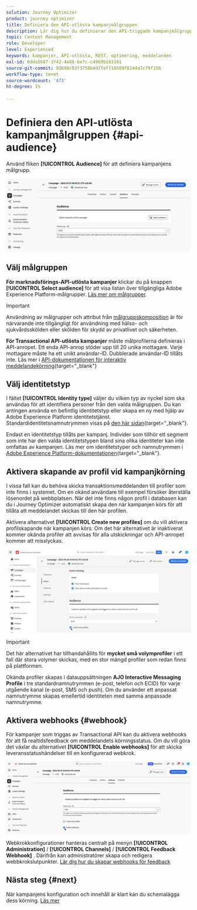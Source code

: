 ```yaml
---
solution: Journey Optimizer
product: journey optimizer
title: Definiera den API-utlösta kampanjmålgruppen
description: Lär dig hur du definierar den API-triggade kampanjmålgruppen.
topic: Content Management
role: Developer
level: Experienced
keywords: kampanjer, API-utlösta, REST, optimering, meddelanden
exl-id: 6dda5687-3742-4e88-be7c-c4969b183161
source-git-commit: 93698c93f3750b4d7feff18509f8144a7c79f156
workflow-type: tm+mt
source-wordcount: '473'
ht-degree: 1%

---
```


# Definiera den API-utlösta kampanjmålgruppen {#api-audience}

Använd fliken **[!UICONTROL Audience]** för att definiera kampanjens målgrupp.

![](assets/campaign-audience.png)

## Välj målgruppen

**För marknadsförings-API-utlösta kampanjer** klickar du på knappen **[!UICONTROL Select audience]** för att visa listan över tillgängliga Adobe Experience Platform-målgrupper. [Läs mer om målgrupper](../audience/about-audiences.md).

>[!IMPORTANT]
>
>Användning av målgrupper och attribut från [målgruppskomposition](../audience/get-started-audience-orchestration.md) är för närvarande inte tillgängligt för användning med hälso- och sjukvårdsskölden eller skölden för skydd av privatlivet och säkerheten.

**För Transactional API-utlösta kampanjer** måste målprofilerna definieras i API-anropet. Ett enda API-anrop stöder upp till 20 unika mottagare. Varje mottagare måste ha ett unikt användar-ID. Dubblerade användar-ID tillåts inte. Läs mer i [API-dokumentationen för interaktiv meddelandekörning](https://developer.adobe.com/journey-optimizer-apis/references/messaging/#tag/execution/operation/postIMUnitaryMessageExecution){target="_blank"}

## Välj identitetstyp

I fältet **[!UICONTROL Identity type]** väljer du vilken typ av nyckel som ska användas för att identifiera personer från den valda målgruppen. Du kan antingen använda en befintlig identitetstyp eller skapa en ny med hjälp av Adobe Experience Platform identitetstjänst. Standardidentitetsnamnutrymmen visas på [den här sidan](https://experienceleague.adobe.com/en/docs/experience-platform/identity/features/namespaces#standard){target="_blank"}.

Endast en identitetstyp tillåts per kampanj. Individer som tillhör ett segment som inte har den valda identitetstypen bland sina olika identiteter kan inte omfattas av kampanjen. Läs mer om identitetstyper och namnutrymmen i [Adobe Experience Platform-dokumentationen](https://experienceleague.adobe.com/docs/experience-platform/identity/home.html?lang=sv){target="_blank"}.

## Aktivera skapande av profil vid kampanjkörning

I vissa fall kan du behöva skicka transaktionsmeddelanden till profiler som inte finns i systemet. Om en okänd användare till exempel försöker återställa lösenordet på webbplatsen. När det inte finns någon profil i databasen kan du i Journey Optimizer automatiskt skapa den när kampanjen körs för att tillåta att meddelandet skickas till den här profilen.

Aktivera alternativet **[!UICONTROL Create new profiles]** om du vill aktivera profilskapande när kampanjen körs. Om det här alternativet är inaktiverat kommer okända profiler att avvisas för alla utskickningar och API-anropet kommer att misslyckas.

![](assets/api-triggered-create-profile.png)

>[!IMPORTANT]
>
>Det här alternativet har tillhandahållits för **mycket små volymprofiler** i ett fall där stora volymer skickas, med en stor mängd profiler som redan finns på plattformen.
>
>Okända profiler skapas i datauppsättningen **AJO Interactive Messaging Profile** i tre standardnamnutrymmen (e-post, telefon och ECID) för varje utgående kanal (e-post, SMS och push). Om du använder ett anpassat namnutrymme skapas emellertid identiteten med samma anpassade namnutrymme.

## Aktivera webhooks {#webhook}

För kampanjer som triggas av Transactional API kan du aktivera webhooks för att få realtidsfeedback om meddelandets körningsstatus. Om du vill göra det växlar du alternativet **[!UICONTROL Enable webhooks]** för att skicka leveransstatushändelser till en konfigurerad webkrok.

![](assets/api-triggered-webhook.png)

Webkrokkonfigurationer hanteras centralt på menyn **[!UICONTROL Administration]** / **[!UICONTROL Channels]** / **[!UICONTROL Feedback Webhook]** . Därifrån kan administratörer skapa och redigera webbkrokslutpunkter. [Lär dig hur du skapar webhooks för feedback](../configuration/feedback-webhooks.md)

## Nästa steg {#next}

När kampanjens konfiguration och innehåll är klart kan du schemalägga dess körning. [Läs mer](api-triggered-campaign-schedule.md)
